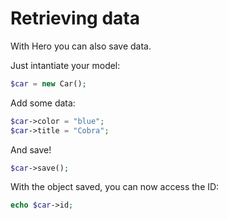 # Retrieving data

With Hero you can also save data.

Just intantiate your model:

```php
$car = new Car();
```

Add some data:

```php
$car->color = "blue";
$car->title = "Cobra";
```

And save!

```php
$car->save();
```

With the object saved, you can now access the ID:

```php
echo $car->id;
```